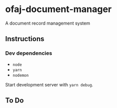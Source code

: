 # ofaj-document-manager

A document record management system

## Instructions

### Dev dependencies

* `node`
* `yarn`
* `nodemon`

Start development server with `yarn debug`.

## To Do


